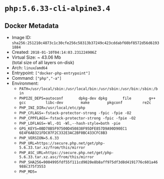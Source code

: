 # `php:5.6.33-cli-alpine3.4`

## Docker Metadata

- Image ID: `sha256:251210c4873c1c30cfe256c58313b37249c423cddabf60bf8572d56d61931884`
- Created: `2018-01-10T04:14:03.231224906Z`
- Virtual Size: ~ 43.06 Mb  
  (total size of all layers on-disk)
- Arch: `linux`/`amd64`
- Entrypoint: `["docker-php-entrypoint"]`
- Command: `["php","-a"]`
- Environment:
  - `PATH=/usr/local/sbin:/usr/local/bin:/usr/sbin:/usr/bin:/sbin:/bin`
  - `PHPIZE_DEPS=autoconf 		dpkg-dev dpkg 		file 		g++ 		gcc 		libc-dev 		make 		pkgconf 		re2c`
  - `PHP_INI_DIR=/usr/local/etc/php`
  - `PHP_CFLAGS=-fstack-protector-strong -fpic -fpie -O2`
  - `PHP_CPPFLAGS=-fstack-protector-strong -fpic -fpie -O2`
  - `PHP_LDFLAGS=-Wl,-O1 -Wl,--hash-style=both -pie`
  - `GPG_KEYS=0BD78B5F97500D450838F95DFE857D9A90D90EC1 6E4F6AB321FDC07F2C332E3AC2BF0BC433CFC8B3`
  - `PHP_VERSION=5.6.33`
  - `PHP_URL=https://secure.php.net/get/php-5.6.33.tar.xz/from/this/mirror`
  - `PHP_ASC_URL=https://secure.php.net/get/php-5.6.33.tar.xz.asc/from/this/mirror`
  - `PHP_SHA256=9004995fdf55f111cd9020e8b8aff975df3d8d4191776c601a46988c375f3553`
  - `PHP_MD5=`
